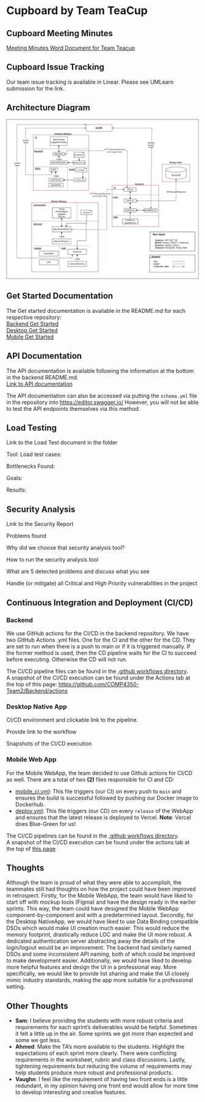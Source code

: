 # Cupboard by Team TeaCup

## Cupboard Meeting Minutes

[Meeting Minutes Word Document for Team Teacup](https://umanitoba-my.sharepoint.com/:w:/g/personal/seoa_myumanitoba_ca/ES0XvzVCruJMvQMZnQftuaMBZt7z6owPIiaymP5jdOUhIw?e=Qlf8kV)

## Cupboard Issue Tracking

Our team issue tracking is available in Linear. Please see UMLearn submission for the link.

## Architecture Diagram

![Architecture Diagram](/docs/images/sprint_3/Sprint_3_Architecture.jpg)

## Get Started Documentation

The Get started documentation is available in the README.md for each respective repository:  
[Backend Get Started](https://github.com/COMP4350-Team2/Backend?tab=readme-ov-file#prerequisites)  
[Desktop Get Started](https://github.com/COMP4350-Team2/Desktop-NativeApp#requirements)  
[Mobile Get Started](https://github.com/COMP4350-Team2/Mobile-Webapp#prerequisites)

## API Documentation

The API documentation is available following the information at the bottom in the backend README.md.  
[Link to API documentation](https://github.com/COMP4350-Team2/Backend?tab=readme-ov-file#cupboard-api-usage)

The API documentation can also be accessed via putting the `schema.yml` file in the repository into https://editor.swagger.io/ However, you will not be able to test the API endpoints themselves via this method.

## Load Testing
Link to the Load Test document in the folder

Tool:
Load test cases:

Bottlenecks Found:

Goals:

Results:

## Security Analysis
Link to the Security Report

Problems found

Why did we choose that security analysis tool?

How to run the security analysis tool

What are 5 detected problems and discuss what you see

Handle (or mitigate) all Critical and High Priority vulnerabilities in the project


## Continuous Integration and Deployment (CI/CD)
### Backend
We use GitHub actions for the CI/CD in the backend repository. We have two GitHub Actions .yml files. One for the CI and the other for the CD. They are set to run when there is a push to main or if it is triggered manually. If the former method is used, then the CD pipeline waits for the CI to succeed before executing. Otherwise the CD will not run.  

The CI/CD pipeline files can be found in the [.github workflows directory](/.github/workflows).  
A snapshot of the CI/CD execution can be found under the Actions tab at the top of this page: https://github.com/COMP4350-Team2/Backend/actions

### Desktop Native App
CI/CD environment and clickable link to the pipeline.

Provide link to the workflow

Snapshots of the CI/CD execution

### Mobile Web App
For the Mobile WebApp, the team decided to use Github actions for CI/CD as well. There are a total of two **(2)** files responsible for CI and CD:
- [mobile_ci.yml](https://github.com/COMP4350-Team2/Mobile-Webapp/blob/2681ccc32c4f92eac14eb1684b0214e5b138e668/.github/workflows/mobile_ci.yml): This file triggers (our CI) on every push to `main` and ensures the build is successful followed by pushing our Docker image to Dockerhub. 
- [deploy.yml](https://github.com/COMP4350-Team2/Mobile-Webapp/blob/2681ccc32c4f92eac14eb1684b0214e5b138e668/.github/workflows/deploy.yml): This file triggers (our CD) on every `release` of the WebApp and ensures that the latest release is deployed to Vercel. **Note**: Vercel does Blue-Green for us!

The CI/CD pipelines can be found in the [.github workflows directory](https://github.com/COMP4350-Team2/Mobile-Webapp/tree/2681ccc32c4f92eac14eb1684b0214e5b138e668/.github/workflows). <br>
A snapshot of the CI/CD execution can be found under the actions tab at the top of [this page](https://github.com/COMP4350-Team2/Mobile-Webapp/actions)


## Thoughts
Although the team is proud of what they were able to accomplish, the teammates still had thoughts on how the project could have been improved in retrospect. Firstly, for the Mobile WebApp, the team would have liked to start off with mockup tools (Figma) and have the design ready in the earlier sprints. This way, the team could have designed the Mobile WebApp component-by-component and with a predetermined layout. Secondly, for the Desktop NativeApp, we would have liked to use Data Binding compatible DSOs which would make UI creation much easier. This would reduce the memory footprint, drastically reduce LOC and make the UI more robust. A dedicated authentication server abstracting away the details of the login/logout would be an improvement. The backend had similarly named DSOs and some inconsistent API naming, both of which could be improved to make development easier. Additionally, we would have liked to develop more helpful features and design the UI in a professional way. More specifically, we would like to provide list sharing and make the UI closely mimic industry standards, making the app more suitable for a professional setting. 

## Other Thoughts
- **Sam**: I believe providing the students with more robust criteria and requirements for each sprint’s deliverables would be helpful. Sometimes it felt a little up in the air. Some sprints we got more than expected and some we got less. 
- **Ahmed**: Make the TA’s more available to the students. Highlight the expectations of each sprint more clearly. There were conflicting requirements in the worksheet, rubric and class discussions. Lastly, tightening requirements but reducing the volume of requirements may help students produce more robust and professional products. 
- **Vaughn**: I feel like the requirement of having two front ends is a little redundant, in my opinion having one front end would allow for more time to develop interesting and creative features. 
